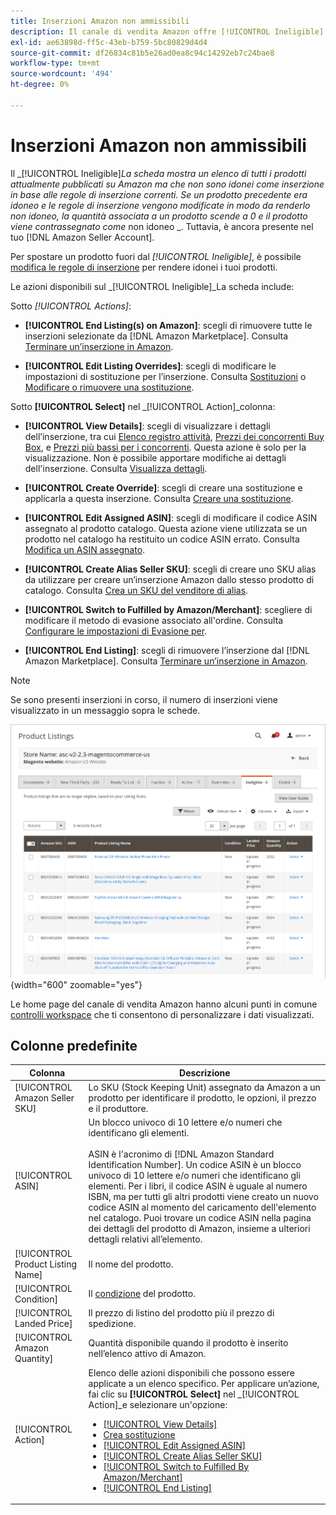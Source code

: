 ```yaml
---
title: Inserzioni Amazon non ammissibili
description: Il canale di vendita Amazon offre [!UICONTROL Ineligible] per la gestione degli oggetti non sono idonee per essere inserite in un'inserzione in base alle regole correnti.
exl-id: ae63898d-ff5c-43eb-b759-5bc80829d4d4
source-git-commit: df26834c81b5e26ad0ea8c94c14292eb7c24bae8
workflow-type: tm+mt
source-wordcount: '494'
ht-degree: 0%

---
```


# Inserzioni Amazon non ammissibili

Il _[!UICONTROL Ineligible]_La scheda mostra un elenco di tutti i prodotti attualmente pubblicati su Amazon ma che non sono idonei come inserzione in base alle regole di inserzione correnti. Se un prodotto precedente era idoneo e le regole di inserzione vengono modificate in modo da renderlo non idoneo, la quantità associata a un prodotto scende a 0 e il prodotto viene contrassegnato come_ non idoneo _. Tuttavia, è ancora presente nel tuo [!DNL Amazon Seller Account].

Per spostare un prodotto fuori dal _[!UICONTROL Ineligible]_, è possibile [modifica le regole di inserzione](./listing-rules.md) per rendere idonei i tuoi prodotti.

Le azioni disponibili sul _[!UICONTROL Ineligible]_La scheda include:

Sotto _[!UICONTROL Actions]_:

- **[!UICONTROL End Listing(s) on Amazon]**: scegli di rimuovere tutte le inserzioni selezionate da [!DNL Amazon Marketplace]. Consulta [Terminare un’inserzione in Amazon](./end-listings-manually.md).

- **[!UICONTROL Edit Listing Overrides]**: scegli di modificare le impostazioni di sostituzione per l’inserzione. Consulta [Sostituzioni](./overrides.md) o [Modificare o rimuovere una sostituzione](./creating-editing-overrides.md#edit-override-single-listing).

Sotto **[!UICONTROL Select]** nel _[!UICONTROL Action]_colonna:

- **[!UICONTROL View Details]**: scegli di visualizzare i dettagli dell’inserzione, tra cui [Elenco registro attività](./product-listing-details.md#listing-activity-log), [Prezzi dei concorrenti Buy Box](./product-listing-details.md#buy-box-competitor-pricing), e [Prezzi più bassi per i concorrenti](./product-listing-details.md#lowest-competitor-pricing). Questa azione è solo per la visualizzazione. Non è possibile apportare modifiche ai dettagli dell&#39;inserzione. Consulta [Visualizza dettagli](./product-listing-details.md).

- **[!UICONTROL Create Override]**: scegli di creare una sostituzione e applicarla a questa inserzione. Consulta [Creare una sostituzione](./creating-editing-overrides.md).

- **[!UICONTROL Edit Assigned ASIN]**: scegli di modificare il codice ASIN assegnato al prodotto catalogo. Questa azione viene utilizzata se un prodotto nel catalogo ha restituito un codice ASIN errato. Consulta [Modifica un ASIN assegnato](./edit-assigned-asin.md).

- **[!UICONTROL Create Alias Seller SKU]**: scegli di creare uno SKU alias da utilizzare per creare un’inserzione Amazon dallo stesso prodotto di catalogo. Consulta [Crea un SKU del venditore di alias](./create-alias-seller-sku.md).

- **[!UICONTROL Switch to Fulfilled by Amazon/Merchant]**: scegliere di modificare il metodo di evasione associato all&#39;ordine. Consulta [Configurare le impostazioni di Evasione per](./fulfilled-by.md#configure-fulfilled-by-settings).

- **[!UICONTROL End Listing]**: scegli di rimuovere l’inserzione dal [!DNL Amazon Marketplace]. Consulta [Terminare un’inserzione in Amazon](./end-listings-manually.md).

>[!NOTE]
>Se sono presenti inserzioni in corso, il numero di inserzioni viene visualizzato in un messaggio sopra le schede.

![Inserzioni Amazon non ammissibili](assets/amazon-ineligible-listings.png){width="600" zoomable="yes"}

Le home page del canale di vendita Amazon hanno alcuni punti in comune [controlli workspace](./workspace-controls.md) che ti consentono di personalizzare i dati visualizzati.

## Colonne predefinite

| Colonna | Descrizione |
|--- |--- |
| [!UICONTROL Amazon Seller SKU] | Lo SKU (Stock Keeping Unit) assegnato da Amazon a un prodotto per identificare il prodotto, le opzioni, il prezzo e il produttore. |
| [!UICONTROL ASIN] | Un blocco univoco di 10 lettere e/o numeri che identificano gli elementi.<br><br>ASIN è l&#39;acronimo di [!DNL Amazon Standard Identification Number]. Un codice ASIN è un blocco univoco di 10 lettere e/o numeri che identificano gli elementi. Per i libri, il codice ASIN è uguale al numero ISBN, ma per tutti gli altri prodotti viene creato un nuovo codice ASIN al momento del caricamento dell&#39;elemento nel catalogo. Puoi trovare un codice ASIN nella pagina dei dettagli del prodotto di Amazon, insieme a ulteriori dettagli relativi all’elemento. |
| [!UICONTROL Product Listing Name] | Il nome del prodotto. |
| [!UICONTROL Condition] | Il [condizione](./product-listing-condition.md) del prodotto. |
| [!UICONTROL Landed Price] | Il prezzo di listino del prodotto più il prezzo di spedizione. |
| [!UICONTROL Amazon Quantity] | Quantità disponibile quando il prodotto è inserito nell’elenco attivo di Amazon. |
| [!UICONTROL Action] | Elenco delle azioni disponibili che possono essere applicate a un elenco specifico. Per applicare un’azione, fai clic su **[!UICONTROL Select]** nel _[!UICONTROL Action]_e selezionare un&#39;opzione:<ul><li>[[!UICONTROL View Details]](./product-listing-details.md)</li><li>[Crea sostituzione](./creating-editing-overrides.md)</li><li>[[!UICONTROL Edit Assigned ASIN]](./edit-assigned-asin.md)</li><li>[[!UICONTROL Create Alias Seller SKU]](./create-alias-seller-sku.md#region-specific)</li><li>[[!UICONTROL Switch to Fulfilled By Amazon/Merchant]](./fulfilled-by.md#configure-fulfilled-by-settings)</li><li>[[!UICONTROL End Listing]](./end-listings-manually.md)</li></ul> |
